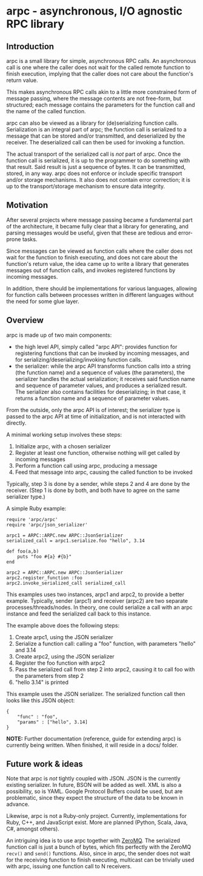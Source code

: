 arpc - asynchronous, I/O agnostic RPC library
=============================================


Introduction
------------

arpc is a small library for simple, asynchronous RPC calls.
An asynchronous call is one where the caller does not wait for the called remote function
to finish execution, implying that the caller does not care about the function's return value.

This makes asynchronous RPC calls akin to a little more constrained form of message passing,
where the message contents are not free-form, but structured; each message contains the parameters
for the function call and the name of the called function.

arpc can also be viewed as a library for (de)serializing function calls. Serialization is an
integral part of arpc; the function call is serialized to a message that can be stored and/or
transmitted, and deserialized by the receiver. The deserialized call can then be used for invoking
a function.

The actual transport of the serialized call is _not_ part of arpc. Once the function call is serialized,
it is up to the programmer to do something with that result. Said result is just a sequence of bytes.
It can be transmitted, stored, in any way. arpc does not enforce or include specific transport and/or
storage mechanisms. It also does not contain error correction; it is up to the transport/storage
mechanism to ensure data integrity.


Motivation
----------

After several projects where message passing became a fundamental part of the architecture, it became fully
clear that a library for generating, and parsing messages would be useful, given that these are tedious
and error-prone tasks.

Since messages can be viewed as function calls where the caller does not wait for
the function to finish executing, and does not care about the function's return value, the idea came up to
write a library that generates messages out of function calls, and invokes registered functions by incoming
messages.

In addition, there should be implementations for various languages, allowing for function
calls between processes written in different languages without the need for some glue layer.


Overview
--------

arpc is made up of two main components:

- the high level API, simply called "arpc API": provides function for registering functions that can be invoked
  by incoming messages, and for serializing/deserializing/invoking function calls.
- the serializer: while the arpc API transforms function calls into a string (the function name) and
  a sequence of values (the parameters), the serializer handles the actual serialization; it receives
  said function name and sequence of parameter values, and produces a serialized result.
  The serializer also contains facilities for deserializing; in that case, it returns a function name and
  a sequence of parameter values.

From the outside, only the arpc API is of interest; the serializer type is passed to the arpc API at time of
initialization, and is not interacted with directly.

A minimal working setup involves these steps:

1. Initialize arpc, with a chosen serializer
2. Register at least one function, otherwise nothing will get called by incoming messages
3. Perform a function call using arpc, producing a message
4. Feed that message into arpc, causing the called function to be invoked

Typically, step 3 is done by a sender, while steps 2 and 4 are done by the receiver.
(Step 1 is done by both, and both have to agree on the same serializer type.)


A simple Ruby example:

	require 'arpc/arpc'
	require 'arpc/json_serializer'

	arpc1 = ARPC::ARPC.new ARPC::JsonSerializer
	serialized_call = arpc1.serialize.foo "hello", 3.14

	def foo(a,b)
		puts "foo #{a} #{b}"
	end

	arpc2 = ARPC::ARPC.new ARPC::JsonSerializer
	arpc2.register_function :foo
	arpc2.invoke_serialized_call serialized_call

This examples uses two instances, arpc1 and arpc2, to provide a better example. Typically, sender (arpc1)
and receiver (arpc2) are two separate processes/threads/nodes. In theory, one could serialize a call
with an arpc instance and feed the serialized call back to this instance.

The example above does the following steps:

1. Create arpc1, using the JSON serializer
2. Serialize a function call: calling a "foo" function, with parameters "hello" and 3.14
3. Create arpc2, using the JSON serializer
4. Register the foo function with arpc2
5. Pass the serialized call from step 2 into arpc2, causing it to call foo with the parameters from step 2
6. "hello 3.14" is printed

This example uses the JSON serializer. The serialized function call then looks like this JSON object:

	{
		"func" : "foo",
		"params" : ["hello", 3.14]
	}

__NOTE:__ Further documentation (reference, guide for extending arpc) is currently being written. When finished,
it will reside in a docs/ folder.


Future work & ideas
-------------------

Note that arpc is _not_ tightly coupled with JSON. JSON is the currently existing serializer. In future,
BSON will be added as well. XML is also a possibility, so is YAML. Google Protocol Buffers could be used,
but are problematic, since they expect the structure of the data to be known in advance.

Likewise, arpc is not a Ruby-only project. Currently, implementations for Ruby, C++, and JavaScript exist.
More are planned (Python, Scala, Java, C#, amongst others).

An intriguing idea is to use arpc together with [ZeroMQ](http://www.zeromq.org/). The serialized function call
is just a bunch of bytes, which fits perfectly with the ZeroMQ `recv()` and `send()` functions. Also,
since in arpc, the sender does not wait for the receiving function to finish executing, multicast can be
trivially used with arpc, issuing one function call to N receivers.
